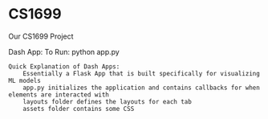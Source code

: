 # CS1699
Our CS1699 Project

Dash App:
	To Run: python app.py
	
	Quick Explanation of Dash Apps:
		Essentially a Flask App that is built specifically for visualizing ML models
		app.py initializes the application and contains callbacks for when elements are interacted with
		layouts folder defines the layouts for each tab
		assets folder contains some CSS
